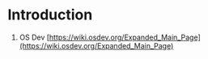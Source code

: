 # Introduction
1. OS Dev [https://wiki.osdev.org/Expanded_Main_Page](https://wiki.osdev.org/Expanded_Main_Page)
